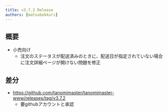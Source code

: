 ```yaml
---
title: v3.7.2 Release
authors: [matsubokkuri]
---
```


## 概要

- 小売向け
  - 注文のステータスが配送済みのときに、配送日が指定されていない場合に注文詳細ページが開けない問題を修正

## 差分


- https://github.com/tanomimaster/tanomimaster-www/releases/tag/v3.7.2
  - 要githubアカウントと承認

